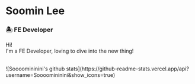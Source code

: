 # Soomin Lee
### 🏝 FE Developer
<p>
Hi! <br>
I'm a FE Developer, loving to dive into the new thing!
<br><br>
</p>
![Soooomininini's github stats](https://github-readme-stats.vercel.app/api?username=Soooomininini&show_icons=true)

